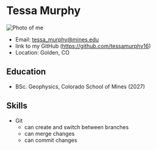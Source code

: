 # **Tessa Murphy**
![Photo of me](https://scontent-den2-1.xx.fbcdn.net/v/t39.30808-6/460842688_1313147996318702_7447763071171732295_n.jpg?_nc_cat=103&ccb=1-7&_nc_sid=6ee11a&_nc_ohc=uU6ytwrPclMQ7kNvgEquhDH&_nc_zt=23&_nc_ht=scontent-den2-1.xx&_nc_gid=AnDWXIY1hmIFdSdYi5w8Kcg&oh=00_AYClQHamwThojIiHhpgMyd3FBJzNpTLhsJpwczJWzuH_uQ&oe=67A6DFFE)
- Email: tessa_murphy@mines.edu
- link to my GitHub (https://github.com/tessamurphy16)
- Location: Golden, CO 

## Education
- BSc. Geophysics, Colorado School of Mines (2027)

## Skills
- Git
	- can create and switch between branches
	- can merge changes
	- can commit changes


